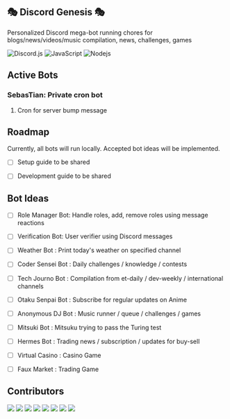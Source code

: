🎭 Discord Genesis 🎭
----------------------------------------------------------------
Personalized Discord mega-bot running chores for blogs/news/videos/music compilation, news, challenges, games

![Discord.js](https://img.shields.io/badge/-Discord.js-black?style=flat-square&logo=Discord)
![JavaScript](https://img.shields.io/badge/-JavaScript-black?style=flat-square&logo=javascript)
![Nodejs](https://img.shields.io/badge/-Node.js-black?style=flat-square&logo=Node.js)


Active Bots
----------------------------------------------------------------
### SebasTian: Private cron bot
1. Cron for server bump message


Roadmap
----------------------------------------------------------------
Currently, all bots will run locally. Accepted bot ideas will be implemented.

- [ ] Setup guide to be shared
- [ ] Development guide to be shared


Bot Ideas
----------------------------------------------------------------
- [ ] Role Manager Bot: Handle roles, add, remove roles using message reactions
- [ ] Verification Bot: User verifier using Discord messages
- [ ] Weather Bot : Print today's weather on specified channel
- [ ] Coder Sensei Bot : Daily challenges / knowledge / contests
- [ ] Tech Journo Bot : Compilation from et-daily / dev-weekly / international channels
- [ ] Otaku Senpai Bot : Subscribe for regular updates on Anime
- [ ] Anonymous DJ Bot : Music runner / queue / challenges / games
- [ ] Mitsuki Bot : Mitsuku trying to pass the Turing test
- [ ] Hermes Bot : Trading news / subscription / updates for buy-sell
- [ ] Virtual Casino : Casino Game
- [ ] Faux Market : Trading Game


Contributors
----------------------------------------------------------------
[![](https://sourcerer.io/fame/pritam001/pritam001/discord-genesis/images/0)](https://sourcerer.io/fame/pritam001/pritam001/discord-genesis/links/0)
[![](https://sourcerer.io/fame/pritam001/pritam001/discord-genesis/images/1)](https://sourcerer.io/fame/pritam001/pritam001/discord-genesis/links/1)
[![](https://sourcerer.io/fame/pritam001/pritam001/discord-genesis/images/2)](https://sourcerer.io/fame/pritam001/pritam001/discord-genesis/links/2)
[![](https://sourcerer.io/fame/pritam001/pritam001/discord-genesis/images/3)](https://sourcerer.io/fame/pritam001/pritam001/discord-genesis/links/3)
[![](https://sourcerer.io/fame/pritam001/pritam001/discord-genesis/images/4)](https://sourcerer.io/fame/pritam001/pritam001/discord-genesis/links/4)
[![](https://sourcerer.io/fame/pritam001/pritam001/discord-genesis/images/5)](https://sourcerer.io/fame/pritam001/pritam001/discord-genesis/links/5)
[![](https://sourcerer.io/fame/pritam001/pritam001/discord-genesis/images/6)](https://sourcerer.io/fame/pritam001/pritam001/discord-genesis/links/6)
[![](https://sourcerer.io/fame/pritam001/pritam001/discord-genesis/images/7)](https://sourcerer.io/fame/pritam001/pritam001/discord-genesis/links/7)


